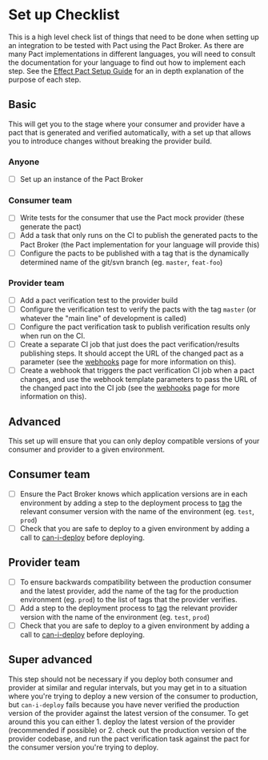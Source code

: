 # Set up Checklist

This is a high level check list of things that need to be done when setting up an integration to be tested with Pact using the Pact Broker. As there are many Pact implementations in different languages, you will need to consult the documentation for your language to find out how to implement each step. See the [Effect Pact Setup Guide](/best_practices/pact_nirvana) for an in depth explanation of the purpose of each step.

## Basic

This will get you to the stage where your consumer and provider have a pact that is generated and verified automatically, with a set up that allows you to introduce changes without breaking the provider build.

### Anyone

* [ ] Set up an instance of the Pact Broker

### Consumer team

* [ ] Write tests for the consumer that use the Pact mock provider (these generate the pact)
* [ ] Add a task that only runs on the CI to publish the generated pacts to the Pact Broker (the Pact implementation for your language will provide this)
* [ ] Configure the pacts to be published with a tag that is the dynamically determined name of the git/svn branch (eg. `master`, `feat-foo`)

### Provider team

* [ ] Add a pact verification test to the provider build
* [ ] Configure the verification test to verify the pacts with the tag `master` (or whatever the "main line" of development is called)
* [ ] Configure the pact verification task to publish verification results only when run on the CI.
* [ ] Create a separate CI job that just does the pact verification/results publishing steps. It should accept the URL of the changed pact as a parameter (see the [webhooks][webhooks] page for more information on this).
* [ ] Create a webhook that triggers the pact verification CI job when a pact changes, and use the webhook template parameters to pass the URL of the changed pact into the CI job (see the [webhooks][webhooks] page for more information on this).

## Advanced

This set up will ensure that you can only deploy compatible versions of your consumer and provider to a given environment.

## Consumer team

* [ ] Ensure the Pact Broker knows which application versions are in each environment by adding a step to the deployment process to [tag][tag] the relevant consumer version with the name of the environment (eg. `test`, `prod`)
* [ ] Check that you are safe to deploy to a given environment by adding a call to [can-i-deploy][can-i-deploy] before deploying.

## Provider team

* [ ] To ensure backwards compatibility between the production consumer and the latest provider, add the name of the tag for the production environment (eg. `prod`) to the list of tags that the provider verifies.
* [ ] Add a step to the deployment process to [tag][tag] the relevant provider version with the name of the environment (eg. `test`, `prod`)
* [ ] Check that you are safe to deploy to a given environment by adding a call to [can-i-deploy][can-i-deploy] before deploying.

## Super advanced

This step should not be necessary if you deploy both consumer and provider at similar and regular intervals, but you may get in to a situation where you're trying to deploy a new version of the consumer to production, but `can-i-deploy` fails because you have never verified the production version of the provider against the latest version of the consumer. To get around this you can either 1. deploy the latest version of the provider (recommended if possible) or 2. check out the production version of the provider codebase, and run the pact verification task against the pact for the consumer version you're trying to deploy.

[can-i-deploy]: /pact_broker/can_i_deploy
[webhooks]: https://github.com/pact-foundation/pact_broker/wiki/Webhooks
[tag]: https://github.com/pact-foundation/pact_broker-client#create-version-tag
